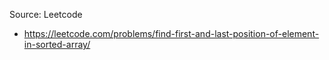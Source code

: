 Source: Leetcode
* https://leetcode.com/problems/find-first-and-last-position-of-element-in-sorted-array/